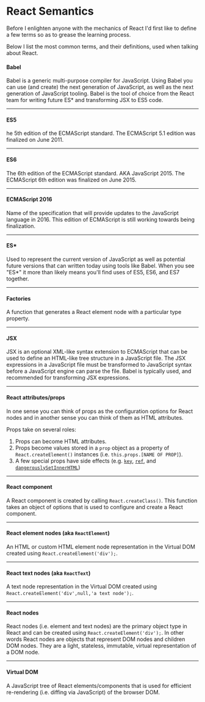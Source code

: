 # React Semantics

Before I enlighten anyone with the mechanics of React I'd first like to define a few terms so as to grease the learning process.

Below I list the most common terms, and their definitions, used when talking about React.

#### Babel
Babel is a generic multi-purpose compiler for JavaScript. Using Babel you can use (and create) the next generation of JavaScript, as well as the next generation of JavaScript tooling. Babel is the tool of choice from the React team for writing future ES* and transforming JSX to ES5 code.

***

#### ES5
he 5th edition of the ECMAScript standard. The ECMAScript 5.1 edition was finalized on June 2011.

***

#### ES6
The 6th edition of the ECMAScript standard. AKA JavaScript 2015. The ECMAScript 6th edition was finalized on June 2015.

***

#### ECMAScript 2016
Name of the specification that will provide updates to the JavaScript language in 2016. This edition of ECMAScript is still working towards being finalization.

***

#### ES\*
Used to represent the current version of JavaScript as well as potential future versions that can written today using tools like Babel. When you see "ES*" it more than likely means you'll find uses of ES5, ES6, and ES7 together.

***

#### Factories

A function that generates a React element node with a particular type property.

***

#### JSX
JSX is an optional XML-like syntax extension to ECMAScript that can be used to define an HTML-like tree structure in a JavaScript file. The JSX expressions in a JavaScript file must be transformed to JavaScript syntax before a JavaScript engine can parse the file. Babel is typically used, and recommended for transforming JSX expressions.

***

#### React attributes/props

In one sense you can think of props as the configuration options for React nodes and in another sense you can think of them as HTML attributes.

Props take on several roles:

1. Props can become HTML attributes.
2. Props become values stored in a `prop` object as a property of `React.createElement()` instances (i.e. `this.props.[NAME OF PROP]`).
3. A few special props have side effects (e.g. [`key`](https://facebook.github.io/react/docs/multiple-components.html#dynamic-children), [`ref`](https://facebook.github.io/react/docs/more-about-refs.html), and [`dangerouslySetInnerHTML`](https://facebook.github.io/react/tips/dangerously-set-inner-html.html))

***

#### React component

A React component is created by calling `React.createClass()`. This function takes an object of options that is used to configure and create a React component.

***

#### React element nodes (aka `ReactElement`)

An HTML or custom HTML element node representation in the Virtual DOM created using `React.createElement('div');`.

***

#### React text nodes (aka `ReactText`)
A text node representation in the Virtual DOM created using `React.createElement('div',null,'a text node');`.

***

#### React nodes
React nodes (i.e. element and text nodes) are the primary object type in React and can be created using `React.createElement('div');`. In other words React nodes are objects that represent DOM nodes and children DOM nodes. They are a light, stateless, immutable, virtual representation of a DOM node.

***

#### Virtual DOM
A JavaScript tree of React elements/components that is used for efficient re-rendering (i.e. diffing via JavaScript) of the browser DOM.
